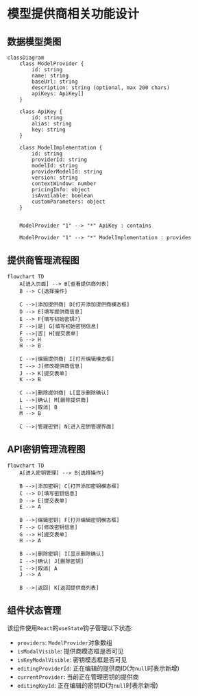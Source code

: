 # 模型提供商相关功能设计

## 数据模型类图
```mermaid
classDiagram
    class ModelProvider {
        id: string
        name: string
        baseUrl: string
        description: string (optional, max 200 chars)
        apiKeys: ApiKey[]
    }
    
    class ApiKey {
        id: string
        alias: string
        key: string
    }
    
    class ModelImplementation {
        id: string
        providerId: string
        modelId: string
        providerModelId: string
        version: string
        contextWindow: number
        pricingInfo: object
        isAvailable: boolean
        customParameters: object
    }
    
    
    ModelProvider "1" --> "*" ApiKey : contains

    ModelProvider "1" --> "*" ModelImplementation : provides
```

## 提供商管理流程图

```mermaid
flowchart TD
    A[进入页面] --> B[查看提供商列表]
    B --> C{选择操作}
    
    C -->|添加提供商| D[打开添加提供商模态框]
    D --> E[填写提供商信息]
    E --> F{填写初始密钥?}
    F -->|是| G[填写初始密钥信息]
    F -->|否| H[提交表单]
    G --> H
    H --> B
    
    C -->|编辑提供商| I[打开编辑模态框]
    I --> J[修改提供商信息]
    J --> K[提交表单]
    K --> B
    
    C -->|删除提供商| L[显示删除确认]
    L -->|确认| M[删除提供商]
    L -->|取消| B
    M --> B
    
    C -->|管理密钥| N[进入密钥管理界面]
```

## API密钥管理流程图
```mermaid
flowchart TD
    A[进入密钥管理] --> B{选择操作}
    
    B -->|添加密钥| C[打开添加密钥模态框]
    C --> D[填写密钥信息]
    D --> E[提交表单]
    E --> A
    
    B -->|编辑密钥| F[打开编辑密钥模态框]
    F --> G[修改密钥信息]
    G --> H[提交表单]
    H --> A
    
    B -->|删除密钥| I[显示删除确认]
    I -->|确认| J[删除密钥]
    I -->|取消| A
    J --> A
    
    B -->|返回| K[返回提供商列表]
```

## 组件状态管理
该组件使用`React`的`useState`钩子管理以下状态:

- `providers`: `ModelProvider`对象数组
- `isModalVisible`: 提供商模态框是否可见
- `isKeyModalVisible`: 密钥模态框是否可见
- `editingProviderId`: 正在编辑的提供商ID(为`null`时表示新增)
- `currentProvider`: 当前正在管理密钥的提供商
- `editingKeyId`: 正在编辑的密钥ID(为`null`时表示新增)